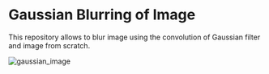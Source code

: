 # Gaussian Blurring of Image
This repository allows to blur image using the convolution of Gaussian filter and image from scratch. 


![gaussian_image](https://user-images.githubusercontent.com/92025504/138770257-5e623bf7-d6b9-4036-aa4d-759e64c5e3cd.png)

